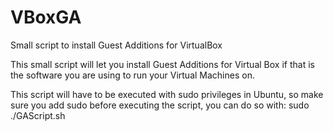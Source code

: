 # VBoxGA
Small script to install Guest Additions for VirtualBox

This small script will let you install Guest Additions for Virtual Box if that is the software you are using to run your Virtual Machines on.

This script will have to be executed with sudo privileges in Ubuntu, so make sure you add sudo before executing the script, you can do so with:
sudo ./GAScript.sh
